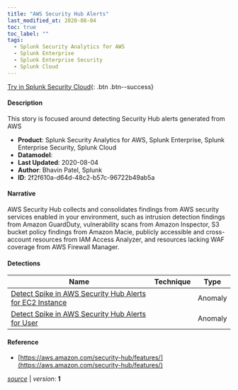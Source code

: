 ```yaml
---
title: "AWS Security Hub Alerts"
last_modified_at: 2020-08-04
toc: true
toc_label: ""
tags:
  - Splunk Security Analytics for AWS
  - Splunk Enterprise
  - Splunk Enterprise Security
  - Splunk Cloud
---
```


[Try in Splunk Security Cloud](https://www.splunk.com/en_us/cyber-security.html){: .btn .btn--success}

#### Description

This story is focused around detecting Security Hub alerts generated from AWS

- **Product**: Splunk Security Analytics for AWS, Splunk Enterprise, Splunk Enterprise Security, Splunk Cloud
- **Datamodel**: 
- **Last Updated**: 2020-08-04
- **Author**: Bhavin Patel, Splunk
- **ID**: 2f2f610a-d64d-48c2-b57c-96722b49ab5a

#### Narrative

AWS Security Hub collects and consolidates findings from AWS security services enabled in your environment, such as intrusion detection findings from Amazon GuardDuty, vulnerability scans from Amazon Inspector, S3 bucket policy findings from Amazon Macie, publicly accessible and cross-account resources from IAM Access Analyzer, and resources lacking WAF coverage from AWS Firewall Manager.

#### Detections

| Name        | Technique   | Type         |
| ----------- | ----------- |--------------|
| [Detect Spike in AWS Security Hub Alerts for EC2 Instance](/cloud/detect_spike_in_aws_security_hub_alerts_for_ec2_instance/) |  | Anomaly |
| [Detect Spike in AWS Security Hub Alerts for User](/cloud/detect_spike_in_aws_security_hub_alerts_for_user/) |  | Anomaly |

#### Reference

* [https://aws.amazon.com/security-hub/features/](https://aws.amazon.com/security-hub/features/)



[*source*](https://github.com/splunk/security_content/tree/develop/stories/aws_security_hub_alerts.yml) \| *version*: **1**